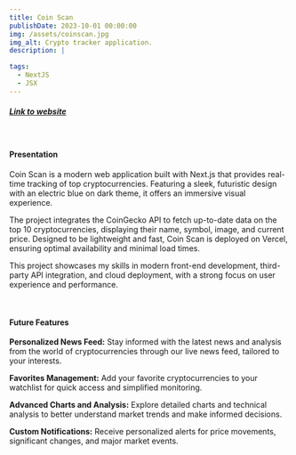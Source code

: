 ```yaml
---
title: Coin Scan
publishDate: 2023-10-01 00:00:00
img: /assets/coinscan.jpg
img_alt: Crypto tracker application.
description: |

tags:
  - NextJS
  - JSX
---
```


##### <a href="https://coin-scan-kappa.vercel.app">Link to website</a>
<br>

#### Presentation

Coin Scan is a modern web application built with Next.js that provides real-time tracking of top cryptocurrencies. Featuring a sleek, futuristic design with an electric blue on dark theme, it offers an immersive visual experience.

The project integrates the CoinGecko API to fetch up-to-date data on the top 10 cryptocurrencies, displaying their name, symbol, image, and current price. Designed to be lightweight and fast, Coin Scan is deployed on Vercel, ensuring optimal availability and minimal load times.

This project showcases my skills in modern front-end development, third-party API integration, and cloud deployment, with a strong focus on user experience and performance.

<br>

#### Future Features

**Personalized News Feed:** Stay informed with the latest news and analysis from the world of cryptocurrencies through our live news feed, tailored to your interests.
<br>

**Favorites Management:** Add your favorite cryptocurrencies to your watchlist for quick access and simplified monitoring.
<br>

**Advanced Charts and Analysis:** Explore detailed charts and technical analysis to better understand market trends and make informed decisions.
<br>

**Custom Notifications:** Receive personalized alerts for price movements, significant changes, and major market events.